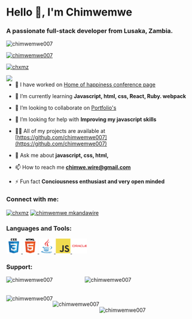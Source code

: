 <h1 align="left">Hello 👋, I'm Chimwemwe</h1>
<h3 align="left">A passionate full-stack developer from Lusaka, Zambia.</h3>

<p align="left"> <img src="https://komarev.com/ghpvc/?username=chimwemwe007&label=Profile%20views&color=0e75b6&style=flat" alt="chimwemwe007" /> </p>

<p align="left"> <a href="https://github.com/ryo-ma/github-profile-trophy"><img src="https://github-profile-trophy.vercel.app/?username=chimwemwe007" alt="chimwemwe007" /></a> </p>

<p align="left"> <a href="https://twitter.com/chxmz" target="blank"><img src="https://img.shields.io/twitter/follow/chxmz?logo=twitter&style=for-the-badge" alt="chxmz" /></a> </p>

<img width="500" align="left" src="https://github.com/XsidX/XsidX/raw/master/hire.gif" style="max-width: 100%; display: inline-block;" data-target="animated-image.originalImage">

- 🔭 I have worked on [Home of happiness conference page](https://github.com/chimwemwe007/Capstone-Module1)

- 🌱 I’m currently learning **Javascript, html, css, React, Ruby. webpack**

- 👯 I’m looking to collaborate on [Portfolio's](https://github.com/chimwemwe007/My-Portfolio)

- 🤝 I’m looking for help with **Improving my javascript skills**

- 👨‍💻 All of my projects are available at [https://github.com/chimwemwe007](https://github.com/chimwemwe007)

- 💬 Ask me about **javascript, css, html,**

- 📫 How to reach me **chimwe.wire@gmail.com**

- ⚡ Fun fact **Conciousness enthusiast and very open minded**

<h3 align="left">Connect with me:</h3>
<p align="left">
<a href="https://twitter.com/chxmz" target="blank"><img align="center" src="https://raw.githubusercontent.com/rahuldkjain/github-profile-readme-generator/master/src/images/icons/Social/twitter.svg" alt="chxmz" height="30" width="40" /></a>
<a href="https://linkedin.com/in/chimwemwe mkandawire" target="blank"><img align="center" src="https://raw.githubusercontent.com/rahuldkjain/github-profile-readme-generator/master/src/images/icons/Social/linked-in-alt.svg" alt="chimwemwe mkandawire" height="30" width="40" /></a>
</p>

<h3 align="left">Languages and Tools:</h3>
<p align="left"> <a href="https://www.w3schools.com/css/" target="_blank" rel="noreferrer"> <img src="https://raw.githubusercontent.com/devicons/devicon/master/icons/css3/css3-original-wordmark.svg" alt="css3" width="40" height="40"/> </a> <a href="https://www.w3.org/html/" target="_blank" rel="noreferrer"> <img src="https://raw.githubusercontent.com/devicons/devicon/master/icons/html5/html5-original-wordmark.svg" alt="html5" width="40" height="40"/> </a> <a href="https://www.java.com" target="_blank" rel="noreferrer"> <img src="https://raw.githubusercontent.com/devicons/devicon/master/icons/java/java-original.svg" alt="java" width="40" height="40"/> </a> <a href="https://developer.mozilla.org/en-US/docs/Web/JavaScript" target="_blank" rel="noreferrer"> <img src="https://raw.githubusercontent.com/devicons/devicon/master/icons/javascript/javascript-original.svg" alt="javascript" width="40" height="40"/> </a> <a href="https://www.oracle.com/" target="_blank" rel="noreferrer"> <img src="https://raw.githubusercontent.com/devicons/devicon/master/icons/oracle/oracle-original.svg" alt="oracle" width="40" height="40"/> </a> </p>

<h3 align="left">Support:</h3>
<p><a href="https://www.buymeacoffee.com/chimwemwe007 "> <img align="left" src="https://cdn.buymeacoffee.com/buttons/v2/default-yellow.png" height="50" width="210" alt="chimwemwe007 " /></a><a href="https://ko-fi.com/chimwemwe007 "> <img align="left" src="https://cdn.ko-fi.com/cdn/kofi3.png?v=3" height="50" width="210" alt="chimwemwe007 " /></a></p><br><br>

<p><img align="left" src="https://github-readme-stats.vercel.app/api/top-langs?username=chimwemwe007&show_icons=true&locale=en&layout=compact" alt="chimwemwe007" /></p>

<p>&nbsp;<img align="left" src="https://github-readme-stats.vercel.app/api?username=chimwemwe007&show_icons=true&locale=en" alt="chimwemwe007" /></p>

<p><img align="center" src="https://github-readme-streak-stats.herokuapp.com/?user=chimwemwe007&" alt="chimwemwe007" /></p>
